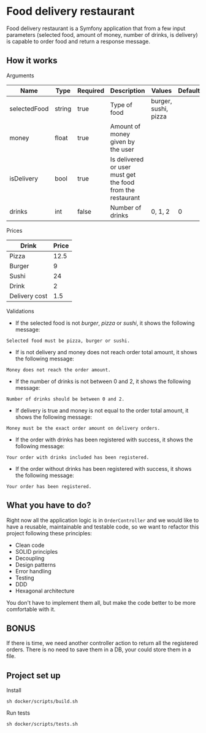# Food delivery restaurant

Food delivery restaurant is a Symfony application that from a few input parameters (selected food, amount of money, number of drinks, is delivery) is capable to order food and return a response message.

## How it works


Arguments

|Name|Type|Required|Description|Values|Default|
|---|---|---|---|---|---|
|selectedFood|string|true|Type of food|burger, sushi, pizza|
|money|float|true|Amount of money given by the user||
|isDelivery|bool|true|Is delivered or user must get the food from the restaurant|||
|drinks|int|false|Number of drinks|0, 1, 2|0|


Prices

|Drink|Price|
|---|---|
|Pizza|12.5|
|Burger|9|
|Sushi|24|
|Drink|2|
|Delivery cost|1.5|

Validations
* If the selected food is not *burger*, *pizza* or *sushi*, it shows the following message:
```
Selected food must be pizza, burger or sushi.
```
* If is not delivery and money does not reach order total amount, it shows the following message:
```
Money does not reach the order amount.
```
* If the number of drinks is not between 0 and 2, it shows the following message:
```
Number of drinks should be between 0 and 2.
```
* If delivery is true and money is not equal to the order total amount, it shows the following message:
```
Money must be the exact order amount on delivery orders.
```
* If the order with drinks has been registered with success, it shows the following message:
```
Your order with drinks included has been registered.
```
* If the order without drinks has been registered with success, it shows the following message:
```
Your order has been registered.
```

## What you have to do?

Right now all the application logic is in `OrderController` and we would like to have a reusable, maintainable and testable code, so we want to refactor
this project following these principles:

* Clean code
* SOLID principles
* Decoupling
* Design patterns
* Error handling
* Testing
* DDD
* Hexagonal architecture

You don't have to implement them all, but make the code better to be more comfortable with it.

## BONUS

If there is time, we need another controller action to return all the registered orders. There is no need to save them in
a DB, your could store them in a file. 

## Project set up

Install
```
sh docker/scripts/build.sh
```

Run tests
```
sh docker/scripts/tests.sh
```
